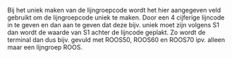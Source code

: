 Bij het uniek maken van de lijngroepcode wordt het hier aangegeven veld gebruikt om de lijngroepcode uniek te maken. Door een 4 cijferige lijncode in te geven en dan aan te geven dat deze bijv. uniek moet zijn volgens S1 dan wordt de waarde van S1 achter de lijncode geplakt. Zo wordt de terminal dan dus bijv. gevuld met ROOS50, ROOS60 en ROOS70 ipv. alleen maar een lijngroep ROOS.